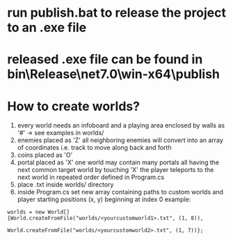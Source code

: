 # run publish.bat to release the project to an .exe file
# released .exe file can be found in bin\Release\net7.0\win-x64\publish

# How to create worlds?
1. every world needs an infoboard and a playing area enclosed by walls as '#' -> see examples in worlds/
2. enemies placed as 'Z'
   all neighboring enemies will convert into an array of coordinates i.e. track to move along back and forth
3. coins placed as 'O'
4. portal placed as 'X'
   one world may contain many portals all having the next common target world
   by touching 'X' the player teleports to the next world in repeated order defined in Program.cs
5. place <yourcustomworld>.txt inside worlds/ directory
6. inside Program.cs set new array containing paths to custom worlds and player starting positions (x, y) beginning at index 0
example:
``` 
worlds = new World[] {World.createFromFile("worlds/<yourcustomworld1>.txt", (1, 8)),
                      World.createFromFile("worlds/<yourcustomworld2>.txt", (1, 7))};
```
